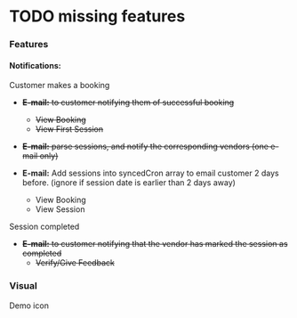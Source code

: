 # TODO missing features #

### Features ###

#### Notifications: ####

Customer makes a booking
  * ~~**E-mail:** to customer notifying them of successful booking~~
    * ~~View Booking~~
    * ~~View First Session~~

  * ~~**E-mail:** parse sessions, and notify the corresponding vendors (one e-mail only)~~
  * **E-mail:** Add sessions into syncedCron array to email customer 2 days before. (ignore if session date is earlier than 2 days away)
    * View Booking
    * View Session

Session completed
  * ~~**E-mail:** to customer notifying that the vendor has marked the session as completed~~
    * ~~Verify/Give Feedback~~

### Visual ###
Demo icon
